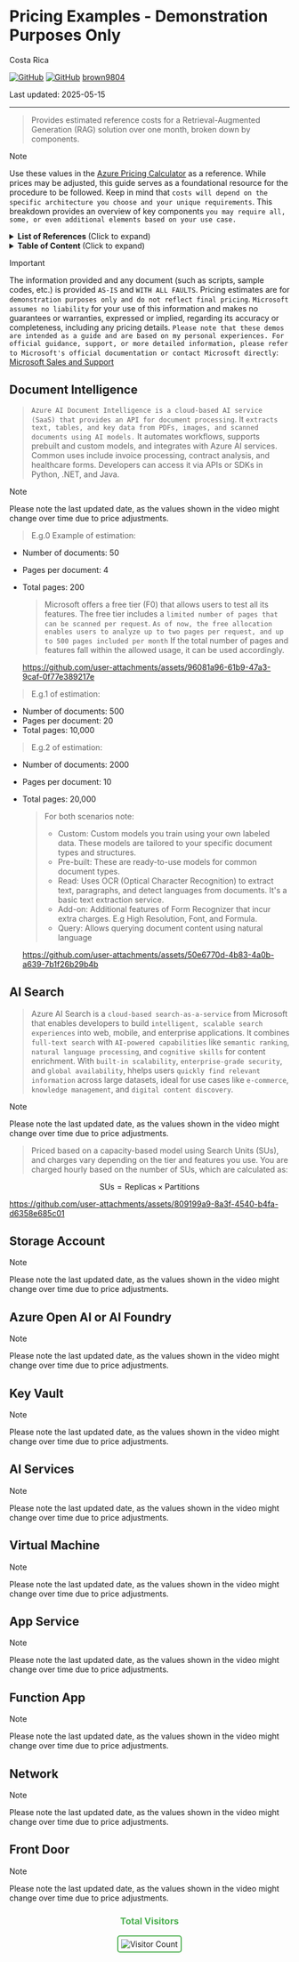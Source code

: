 # Pricing Examples - Demonstration Purposes Only

Costa Rica

[![GitHub](https://badgen.net/badge/icon/github?icon=github&label)](https://github.com) 
[![GitHub](https://img.shields.io/badge/--181717?logo=github&logoColor=ffffff)](https://github.com/)
[brown9804](https://github.com/brown9804)

Last updated: 2025-05-15

----------

> Provides estimated reference costs for a Retrieval-Augmented Generation (RAG) solution over one month, broken down by components.

> [!NOTE]
> Use these values in the [Azure Pricing Calculator](https://azure.microsoft.com/en-us/pricing/calculator/) as a reference. While prices may be adjusted, this guide serves as a foundational resource for the procedure to be followed. Keep in mind that `costs will depend on the specific architecture you choose and your unique requirements`. This breakdown provides an overview of key components `you may require all, some, or even additional elements based on your use case.`
> 
<details>
<summary><b>List of References </b> (Click to expand)</summary>

- [Document Intelligence pricing](https://azure.microsoft.com/en-in/pricing/details/ai-document-intelligence/?msockid=38ec3806873362243e122ce086486339)
- [Azure AI Search pricing](https://azure.microsoft.com/en-us/pricing/details/search/?msockid=38ec3806873362243e122ce086486339)

</details>

<details>
<summary><b>Table of Content </b> (Click to expand)</summary>
   
</details>

> [!IMPORTANT]
> The information provided and any document (such as scripts, sample codes, etc.) is provided `AS-IS` and `WITH ALL FAULTS`. Pricing estimates are for `demonstration purposes only and do not reflect final pricing`. `Microsoft assumes no liability` for your use of this information and makes no guarantees or warranties, expressed or implied, regarding its accuracy or completeness, including any pricing details. `Please note that these demos are intended as a guide and are based on my personal experiences. For official guidance, support, or more detailed information, please refer to Microsoft's official documentation or contact Microsoft directly`: [Microsoft Sales and Support](https://support.microsoft.com/contactus?ContactUsExperienceEntryPointAssetId=S.HP.SMC-HOME)

## Document Intelligence

> `Azure AI Document Intelligence is a cloud-based AI service (SaaS) that provides an API for document processing`. It `extracts text, tables, and key data from PDFs, images, and scanned documents using AI models.` It automates workflows, supports prebuilt and custom models, and integrates with Azure AI services. Common uses include invoice processing, contract analysis, and healthcare forms. Developers can access it via APIs or SDKs in Python, .NET, and Java.

> [!NOTE]
> Please note the last updated date, as the values shown in the video might change over time due to price adjustments.

> E.g.0 Example of estimation: 

- Number of documents: 50
- Pages per document: 4
- Total pages: 200

   > Microsoft offers a free tier (F0) that allows users to test all its features. The free tier includes a `limited number of pages that can be scanned per request`. `As of now, the free allocation enables users to analyze up to two pages per request, and up to 500 pages included per month` If the total number of pages and features fall within the allowed usage, it can be used accordingly.

   <https://github.com/user-attachments/assets/96081a96-61b9-47a3-9caf-0f77e389217e>

> E.g.1 of estimation: 

- Number of documents: 500
- Pages per document: 20
- Total pages: 10,000

> E.g.2 of estimation: 

- Number of documents: 2000
- Pages per document: 10
- Total pages: 20,000

   > For both scenarios note: <br/>
   > - Custom: Custom models you train using your own labeled data. These models are tailored to your specific document types and structures. <br/>
   > - Pre-built: These are ready-to-use models for common document types. <br/>
   > - Read: Uses OCR (Optical Character Recognition) to extract text, paragraphs, and detect languages from documents. It's a basic text extraction service. <br/>
   > - Add-on: Additional features of Form Recognizer that incur extra charges. E.g High Resolution, Font, and Formula. <br/>
   > - Query: Allows querying document content using natural language

  <https://github.com/user-attachments/assets/50e6770d-4b83-4a0b-a639-7b1f26b29b4b>

## AI Search

> Azure AI Search is a `cloud-based search-as-a-service` from Microsoft that enables developers to build `intelligent, scalable search experiences` into web, mobile, and enterprise applications. It combines `full-text search` with `AI-powered capabilities` like `semantic ranking`, `natural language processing`, and `cognitive skills` for content enrichment. With `built-in scalability`, `enterprise-grade security`, and `global availability`, hhelps users `quickly find relevant information` across large datasets, ideal for use cases like `e-commerce`, `knowledge management`, and `digital content discovery`.

> [!NOTE]
> Please note the last updated date, as the values shown in the video might change over time due to price adjustments.

>  Priced based on a capacity-based model using Search Units (SUs), and charges vary depending on the tier and features you use. You are charged hourly based on the number of SUs, which are calculated as:

   $$
   \text{SUs} = \text{Replicas} \times \text{Partitions}
   $$

   https://github.com/user-attachments/assets/809199a9-8a3f-4540-b4fa-d6358e685c01

## Storage Account  

> [!NOTE]
> Please note the last updated date, as the values shown in the video might change over time due to price adjustments.

## Azure Open AI or AI Foundry

> [!NOTE]
> Please note the last updated date, as the values shown in the video might change over time due to price adjustments.

## Key Vault 

> [!NOTE]
> Please note the last updated date, as the values shown in the video might change over time due to price adjustments.

## AI Services 

> [!NOTE]
> Please note the last updated date, as the values shown in the video might change over time due to price adjustments.

## Virtual Machine 

> [!NOTE]
> Please note the last updated date, as the values shown in the video might change over time due to price adjustments.

## App Service 

> [!NOTE]
> Please note the last updated date, as the values shown in the video might change over time due to price adjustments.

## Function App

> [!NOTE]
> Please note the last updated date, as the values shown in the video might change over time due to price adjustments.

## Network 

> [!NOTE]
> Please note the last updated date, as the values shown in the video might change over time due to price adjustments.

## Front Door 

> [!NOTE]
> Please note the last updated date, as the values shown in the video might change over time due to price adjustments.

<div align="center">
  <h3 style="color: #4CAF50;">Total Visitors</h3>
  <img src="https://profile-counter.glitch.me/brown9804/count.svg" alt="Visitor Count" style="border: 2px solid #4CAF50; border-radius: 5px; padding: 5px;"/>
</div>
